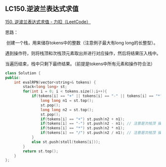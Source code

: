 ## LC150.逆波兰表达式求值

[150. 逆波兰表达式求值 - 力扣（LeetCode）](https://leetcode.cn/problems/evaluate-reverse-polish-notation/)

思路：

​		创建一个栈，用来储存tokens中的整数（注意例子最大有long long的长整型）。

​		遇到操作符，则将栈顶和次栈顶元素取出并进行对应操作，然后将结果压入栈中。

​		当遍历结束，栈中只剩下最终结果。（前提是tokens中所有元素和操作符合法）

```c++
class Solution {
public:
    int evalRPN(vector<string>& tokens) {
        stack<long long> st;
        for(int i = 0; i < tokens.size();i++){
            if(tokens[i] == "+" || tokens[i] == "-" || tokens[i] == "*"|| tokens[i] == "/"){
                long long n1 = st.top();
                st.pop();
                long long n2 = st.top();
                st.pop();
                if(tokens[i] == "+") st.push(n2 + n1);
                if(tokens[i] == "-") st.push(n2 - n1); // 注意是次栈顶 操作 栈顶
                if(tokens[i] == "*") st.push(n2 * n1); 
                if(tokens[i] == "/") st.push(n2 / n1); // 注意是次栈顶 操作 栈顶
            }
            else st.push(stoll(tokens[i]));
        }
        return st.top();
    }
};
```

